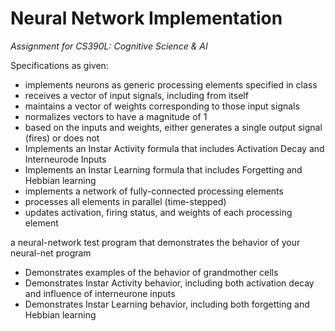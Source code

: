 # Neural Network Implementation
_Assignment for CS390L: Cognitive Science & AI_

Specifications as given:
* implements neurons as generic processing elements specified in class 
* receives a vector of input signals, including from itself
* maintains a vector of weights corresponding to those input signals
* normalizes vectors to have a magnitude of 1
* based on the inputs and weights, either generates a single output signal (fires) or does not
* Implements an Instar Activity formula that includes Activation Decay and Interneurode Inputs
* Implements an Instar Learning formula that includes Forgetting and Hebbian learning
* implements a network of fully-connected processing elements
* processes all elements in parallel (time-stepped)
* updates activation, firing status, and weights of each processing element

a neural-network test program that demonstrates the behavior of your neural-net program
* Demonstrates examples of the behavior of grandmother cells
* Demonstrates Instar Activity behavior, including both activation decay and influence of interneurone inputs
* Demonstrates Instar Learning behavior, including both forgetting and Hebbian learning
